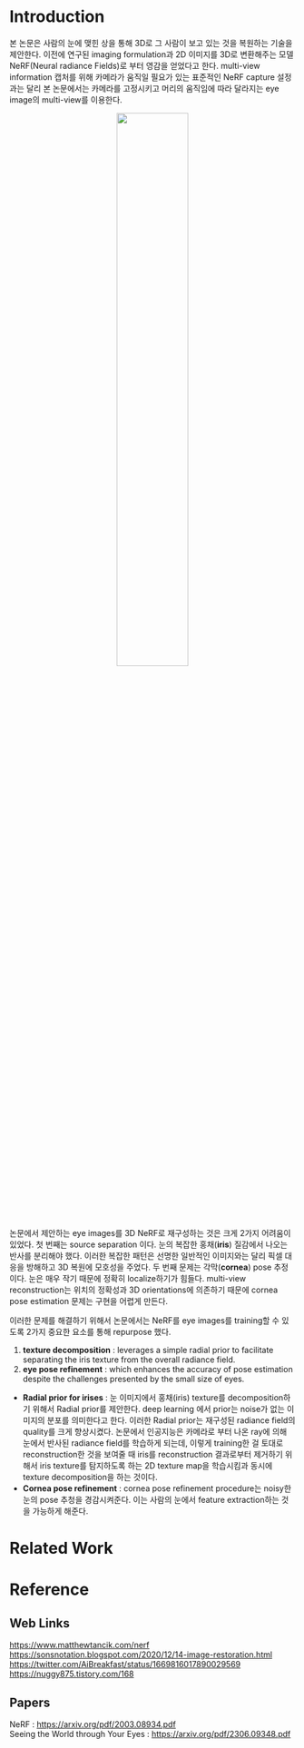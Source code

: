 # Introduction
본 논문은 사람의 눈에 맺힌 상을 통해 3D로 그 사람이 보고 있는 것을 복원하는 기술을 제안한다. 
이전에 연구된 imaging formulation과 2D 이미지를 3D로 변환해주는 모델 NeRF(Neural radiance Fields)로 부터 영감을 얻었다고 한다. 
multi-view information 캡처를 위해 카메라가 움직일 필요가 있는 표준적인 NeRF capture 설정과는 달리 본 논문에서는 카메라를 고정시키고 머리의 움직임에 따라 달라지는 eye image의 multi-view를 이용한다. 

<p align="center"><img src="https://github.com/em-1001/AI/assets/80628552/5795dc6d-9dfb-4d28-bba9-7ec3ba6ab29c" height="50%" width="50%"></p>


논문에서 제안하는 eye images를 3D NeRF로 재구성하는 것은 크게 2가지 어려움이 있었다. 
첫 번째는 source separation 이다. 눈의 복잡한 홍채(**iris**) 질감에서 나오는 반사를 분리해야 했다. 
이러한 복잡한 패턴은 선명한 일반적인 이미지와는 달리 픽셀 대응을 방해하고 3D 복원에 모호성을 주었다.
두 번째 문제는 각막(**cornea**) pose 추정이다. 눈은 매우 작기 때문에 정확히 localize하기가 힘들다. 
multi-view reconstruction는 위치의 정확성과 3D orientations에 의존하기 때문에 cornea pose estimation 문제는 구현을 어렵게 만든다. 

이러한 문제를 해결하기 위해서 논문에서는 NeRF를 eye images를 training할 수 있도록 2가지 중요한 요소를 통해 repurpose 했다. 

1. **texture decomposition** : leverages a simple radial prior to facilitate separating the iris texture from the overall radiance field.
2.  **eye pose refinement** : which enhances the accuracy of pose estimation despite the
challenges presented by the small size of eyes.

- **Radial prior for irises** : 눈 이미지에서 홍채(iris) texture를 decomposition하기 위해서 Radial prior를 제안한다. deep learning 에서 prior는 noise가 없는 이미지의 분포를 의미한다고 한다. 이러한 Radial prior는 재구성된 radiance field의 quality를 크게 향상시켰다. 논문에서 인공지능은 카메라로 부터 나온 ray에 의해 눈에서 반사된 radiance field를 학습하게 되는데, 이렇게 training한 걸 토대로 reconstruction한 것을 보여줄 때 iris를 reconstruction 결과로부터 제거하기 위해서 iris texture를 탐지하도록 하는 2D texture map을 학습시킴과 동시에 texture decomposition을 하는 것이다.         
- **Cornea pose refinement** :  cornea pose refinement procedure는 noisy한 눈의 pose 추청을 경감시켜준다. 이는 사람의 눈에서 feature extraction하는 것을 가능하게 해준다.   

# Related Work



# Reference
## Web Links
https://www.matthewtancik.com/nerf   
https://sonsnotation.blogspot.com/2020/12/14-image-restoration.html     
https://twitter.com/AiBreakfast/status/1669816017890029569     
https://nuggy875.tistory.com/168   

## Papers 
NeRF : https://arxiv.org/pdf/2003.08934.pdf  
Seeing the World through Your Eyes : https://arxiv.org/pdf/2306.09348.pdf  
